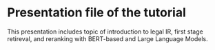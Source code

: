 # Presentation file of the tutorial

This presentation includes topic of introduction to legal IR, first stage retireval, and reranking with BERT-based and Large Language Models.
